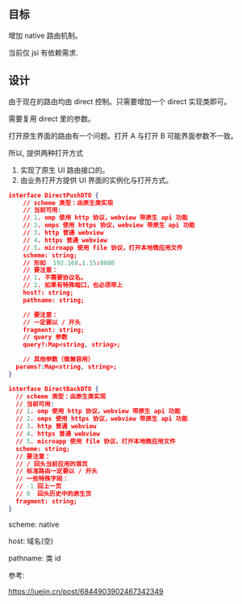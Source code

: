 ## 目标

增加 native 路由机制。

当前仅 jsi 有依赖需求.



## 设计

由于现在的路由均由 direct 控制。只需要增加一个 direct 实现类即可。

需要复用 direct 里的参数。

打开原生界面的路由有一个问题。打开 A 与打开 B 可能界面参数不一致。

所以, 提供两种打开方式

1. 实现了原生 UI 路由接口的。
2. 由业务打开方提供 UI 界面的实例化与打开方式。





``` json
interface DirectPushDTO {
    // scheme 类型：由原生类实现
    // 当前可用:
    // 1. omp 使用 http 协议，webview 带原生 api 功能
    // 2. omps 使用 https 协议，webview 带原生 api 功能
    // 3. http 普通 webview
    // 4. https 普通 webview
    // 5. microapp 使用 file 协议，打开本地微应用文件
    scheme: string;
    // 形如  192.168.1.15:8080 
    // 要注意：
    // 1. 不需要协议名。 
    // 2. 如果有特殊端口，也必须带上
    host?: string;
    pathname: string;

    // 要注意：
    // 一定要以 / 开头
    fragment: string;
    // query 参数
    query?:Map<string, string>;

    // 其他参数（做兼容用）
  params?:Map<string, string>;
}

interface DirectBackDTO {
  // scheme 类型：由原生类实现
  // 当前可用:
  // 1. omp 使用 http 协议，webview 带原生 api 功能
  // 2. omps 使用 https 协议，webview 带原生 api 功能
  // 3. http 普通 webview
  // 4. https 普通 webview
  // 5. microapp 使用 file 协议，打开本地微应用文件
  scheme: string;
  // 要注意：
  // / 回头当前应用的首页
  // 标准路由一定要以 / 开头
  // 一些特殊字段：
  // -1 回上一页
  // 0  回头历史中的原生页
  fragment: string;
}


```



scheme: native 

host: 域名(空)

pathname: 类 id



参考:

https://juejin.cn/post/6844903902467342349

